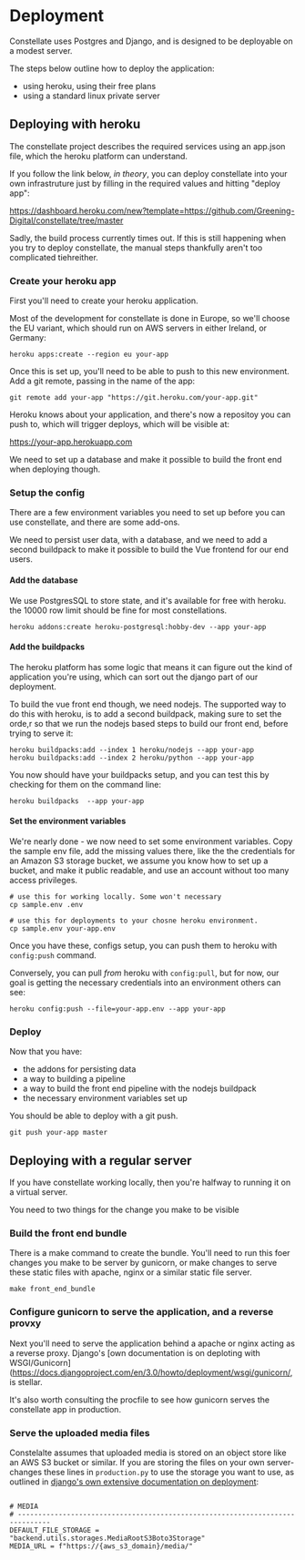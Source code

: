 # Deployment

Constellate uses Postgres and Django, and is designed to be deployable on a modest server.

The steps below outline how to deploy the application:

- using heroku, using their free plans
- using a standard linux private server

## Deploying with heroku

The constellate project describes the required services using an app.json file, which the heroku platform can understand.

If you follow the link below, _in theory_, you can deploy constellate into your own infrastruture just by filling in the required values and hitting "deploy app":

https://dashboard.heroku.com/new?template=https://github.com/Greening-Digital/constellate/tree/master

Sadly, the build process currently times out. If this is still happening when you try to deploy constellate, the manual steps thankfully aren't too complicated tiehreither.

### Create your heroku app

First you'll need to create your heroku application.

Most of the development for constellate is done in Europe, so we'll choose the EU variant, which should run on AWS servers in either Ireland, or Germany:

```
heroku apps:create --region eu your-app
```

Once this is set up, you'll need to be able to push to this new environment. Add a git remote, passing in the name of the app:

```
git remote add your-app "https://git.heroku.com/your-app.git"
```

Heroku knows about your application, and there's now a repositoy you can push to, which will trigger deploys, which will be visible at:

https://your-app.herokuapp.com

We need to set up a database and make it possible to build the front end when deploying though.

### Setup the config

There are a few environment variables you need to set up before you can use constellate, and there are some add-ons.

We need to persist user data, with a database, and we need to add a second buildpack to make it possible to build the Vue frontend for our end users.

#### Add the database

We use PostgresSQL to store state, and it's available for free with heroku. the 10000 row limit should be fine for most constellations.

```
heroku addons:create heroku-postgresql:hobby-dev --app your-app
```

#### Add the buildpacks

The heroku platform has some logic that means it can figure out the kind of application you're using, which can sort out the django part of our deployment.

To build the vue front end though, we need nodejs. The supported way to do this with heroku, is to add a second buildpack, making sure to set the orde,r so that we run the nodejs based steps to build our front end, before trying to serve it:

```
heroku buildpacks:add --index 1 heroku/nodejs --app your-app
heroku buildpacks:add --index 2 heroku/python --app your-app
```

You now should have your buildpacks setup, and you can test this by checking for them on the command line:

```
heroku buildpacks  --app your-app
```

#### Set the environment variables

We're nearly done - we now need to set some environment variables. Copy the sample env file, add the missing values there, like the the credentials for an Amazon S3 storage bucket, we assume you know how to set up a bucket, and make it public readable, and use an account without too many access privileges.

```
# use this for working locally. Some won't necessary
cp sample.env .env

# use this for deployments to your chosne heroku environment.
cp sample.env your-app.env
```

Once you have these, configs setup, you can push them to heroku with `config:push` command.

Conversely, you can pull _from_ heroku with `config:pull`, but for now, our goal is getting the necessary credentials into an environment others can see:

```
heroku config:push --file=your-app.env --app your-app
```

### Deploy

Now that you have:

- the addons for persisting data
- a way to building a pipeline
- a way to build the front end pipeline with the nodejs buildpack
- the necessary environment variables set up


You should be able to deploy with a git push.



```
git push your-app master
```

## Deploying with a regular server

If you have constellate working locally, then you're halfway to running it on a virtual server.

You need to two things for the change you make to be visible

### Build the front end bundle

There is a make command to create the bundle. You'll need to run this foer changes you make to be server by gunicorn, or make changes to serve these static files with apache, nginx or a similar static file server.

```
make front_end_bundle
```

### Configure gunicorn to serve the application, and a reverse provxy

Next you'll need to serve the application  behind a apache or nginx acting as a reverse proxy. Django's [own documentation is on deploting with WSGI/Gunicorn](https://docs.djangoproject.com/en/3.0/howto/deployment/wsgi/gunicorn/, is stellar.

It's also worth consulting the procfile to see how gunicorn serves the constellate app in production.

### Serve the uploaded media files

Constelalte assumes that uploaded media is stored on an object store like an AWS S3 bucket or similar. If you are storing the files on your own server- changes these lines in `production.py` to use the storage you want to use, as outlined in [django's own extensive documentation on deployment](https://docs.djangoproject.com/en/3.0/howto/deployment/):

```

# MEDIA
# ------------------------------------------------------------------------------
DEFAULT_FILE_STORAGE = "backend.utils.storages.MediaRootS3Boto3Storage"
MEDIA_URL = f"https://{aws_s3_domain}/media/"
```

